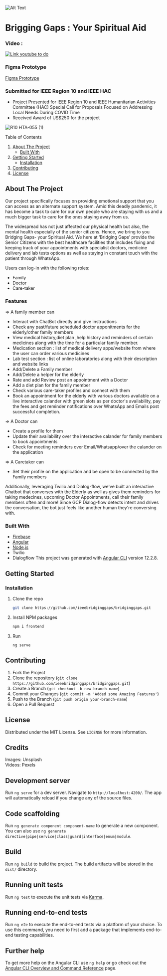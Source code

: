 ![Alt Text](https://media.giphy.com/media/5SmyUZwITRn8JgsOiV/giphy.gif)
<br/>
# Brigging Gaps : Your Spiritual Aid

### Video :

[![Link youtube to do](http://img.youtube.com/vi/9qXYpjBakXU/0.jpg)](https://www.youtube.com/watch?v=9qXYpjBakXU)

### Figma Prototype
[Figma Prototype](https://www.figma.com/file/OqeHItRXMJ4pklNh9epZ20/Bridging-Gaps-UI-webapp?node-id=0%3A1&t=aYVvxcBF9cUtQvK0-1)

### Submitted for IEEE Region 10 and IEEE HAC 
- Project Presented for IEEE Region 10 and IEEE Humanitarian Activities Committee (HAC) Special Call for Proposals Focused on Addressing Local Needs During COVID Time
- Received Award of US$250 for the project

![R10 HTA-055 (1)](https://user-images.githubusercontent.com/62497183/209342116-1197dea2-dda1-4a05-9323-939282cef5bd.JPG)


  <summary>Table of Contents</summary>
  <ol>
    <li>
      <a href="#about-the-project">About The Project</a>
      <ul>
        <li><a href="#built-with">Built With</a></li>
      </ul>
    </li>
    <li>
      <a href="#getting-started">Getting Started</a>
      <ul>
        <li><a href="#installation">Installation</a></li>
      </ul>
    </li>
    <li><a href="#contributing">Contributing</a></li>
    <li><a href="#license">License</a></li>
  </ol>
</details>

<!-- ABOUT THE PROJECT -->
## About The Project

Our project specifically focuses on providing emotional support that you can access as an alternate support system. Amid this deadly pandemic, it has become a task to care for our own people who are staying with us and a much bigger task to care for the ones staying away from us.

The widespread has not just affected our physical health but also, the mental health especially of the senior citizens. Hence, we bring to you Bridging Gaps- your Spiritual Aid. We here at ‘Bridging Gaps’ provide the Senior Citizens with the best healthcare facilities that includes fixing and keeping track of your appointments with specialist doctors, medicine delivery and lab tests options as well as staying in constant touch with the patient through WhatsApp.

Users can log-in with the following roles:
- Family 
- Doctor
- Care-taker

### Features

=> A family member can 
* Interact with ChatBot directly and give instructions
* Check any past/future scheduled doctor apponitments for the elderly/other family members
* View medical history,diet plan ,help history and reminders of certain medicines along with the time for a particular family member.
* Medication section : list of medical delivery apps/website from where the user can order various medicines
* Lab test section : list of online laboratories along with their description and website links
* Add/Delete a Family member
* Add/Delete a helper for the elderly
* Rate and add Review post an appointment with a Doctor
* Add a diet plan for the family member
* Check various care-taker profiles and connect with them
* Book an appointment for the elderly with various doctors available on a live interactive calander with green slots as per doctor's availability, pay the fees and get reminder notifications over WhatsApp and Emails post successful completion.

=> A Doctor can
* Create a profile for them
* Update their availability over the interactive calander for family members to book appointments
* Check for meeting reminders over Email/Whatsapp/over the calander on the application

=> A Caretaker can
* Set their profile on the application and be open to be connected by the Family members

Additionally, leveraging Twilio and Dialog-flow, we've built an interactive Chatbot that converses with the Elderly as well as gives them reminders for taking medecines, upcoming Doctor Appointments, call their family members often and more! Since GCP Dialog-flow detects intent and drives the conversation, the bot just feels like another human they're conversing with.


### Built With

* [Firebase](https://firebase.google.com/)
* [Angular](https://angular.io/)
* [Node.js](https://nodejs.org/en/)
* Twilio
* Dialogflow
This project was generated with [Angular CLI](https://github.com/angular/angular-cli) version 12.2.8.


<!-- GETTING STARTED -->
## Getting Started

### Installation

1. Clone the repo
   ```sh
   git clone https://github.com/ieeebridginggaps/bridginggaps.git
   ```
2. Install NPM packages
   ```sh
   npm i frontend
   ```
3. Run 
   ```
   ng serve
   ```
   
<!-- CONTRIBUTING -->
## Contributing

1. Fork the Project
2. Clone the repository (`git clone https://github.com/ieeebridginggaps/bridginggaps.git`)
3. Create a Branch (`git checkout -b new-branch-name`)
4. Commit your Changes (`git commit -m 'Added some Amazing Features'`)
5. Push to the Branch (`git push origin your-branch-name`)
6. Open a Pull Request

<!-- LICENSE -->
## License

Distributed under the MIT License. See `LICENSE` for more information.

## Credits
Images:  Unsplash<br>
Videos:  Pexels

## Development server

Run `ng serve` for a dev server. Navigate to `http://localhost:4200/`. The app will automatically reload if you change any of the source files.

## Code scaffolding

Run `ng generate component component-name` to generate a new component. You can also use `ng generate directive|pipe|service|class|guard|interface|enum|module`.

## Build

Run `ng build` to build the project. The build artifacts will be stored in the `dist/` directory.

## Running unit tests

Run `ng test` to execute the unit tests via [Karma](https://karma-runner.github.io).

## Running end-to-end tests

Run `ng e2e` to execute the end-to-end tests via a platform of your choice. To use this command, you need to first add a package that implements end-to-end testing capabilities.

## Further help

To get more help on the Angular CLI use `ng help` or go check out the [Angular CLI Overview and Command Reference](https://angular.io/cli) page.
